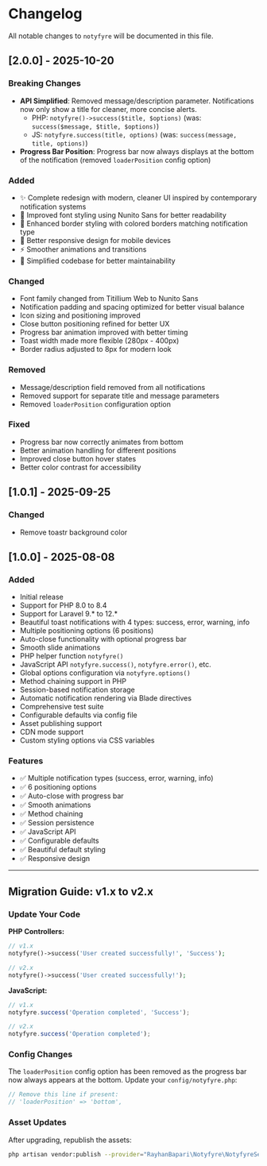 # Changelog

All notable changes to `notyfyre` will be documented in this file.

## [2.0.0] - 2025-10-20

### Breaking Changes

- **API Simplified**: Removed message/description parameter. Notifications now only show a title for cleaner, more concise alerts.
  - PHP: `notyfyre()->success($title, $options)` (was: `success($message, $title, $options)`)
  - JS: `notyfyre.success(title, options)` (was: `success(message, title, options)`)
- **Progress Bar Position**: Progress bar now always displays at the bottom of the notification (removed `loaderPosition` config option)

### Added

- ✨ Complete redesign with modern, cleaner UI inspired by contemporary notification systems
- 🎨 Improved font styling using Nunito Sans for better readability
- 🎯 Enhanced border styling with colored borders matching notification type
- 📱 Better responsive design for mobile devices
- ⚡ Smoother animations and transitions
- 🔧 Simplified codebase for better maintainability

### Changed

- Font family changed from Titillium Web to Nunito Sans
- Notification padding and spacing optimized for better visual balance
- Icon sizing and positioning improved
- Close button positioning refined for better UX
- Progress bar animation improved with better timing
- Toast width made more flexible (280px - 400px)
- Border radius adjusted to 8px for modern look

### Removed

- Message/description field removed from all notifications
- Removed support for separate title and message parameters
- Removed `loaderPosition` configuration option

### Fixed

- Progress bar now correctly animates from bottom
- Better animation handling for different positions
- Improved close button hover states
- Better color contrast for accessibility

## [1.0.1] - 2025-09-25

### Changed

- Remove toastr background color

## [1.0.0] - 2025-08-08

### Added

- Initial release
- Support for PHP 8.0 to 8.4
- Support for Laravel 9.* to 12.*
- Beautiful toast notifications with 4 types: success, error, warning, info
- Multiple positioning options (6 positions)
- Auto-close functionality with optional progress bar
- Smooth slide animations
- PHP helper function `notyfyre()`
- JavaScript API `notyfyre.success()`, `notyfyre.error()`, etc.
- Global options configuration via `notyfyre.options()`
- Method chaining support in PHP
- Session-based notification storage
- Automatic notification rendering via Blade directives
- Comprehensive test suite
- Configurable defaults via config file
- Asset publishing support
- CDN mode support
- Custom styling options via CSS variables

### Features

- ✅ Multiple notification types (success, error, warning, info)
- ✅ 6 positioning options
- ✅ Auto-close with progress bar
- ✅ Smooth animations
- ✅ Method chaining
- ✅ Session persistence
- ✅ JavaScript API
- ✅ Configurable defaults
- ✅ Beautiful default styling
- ✅ Responsive design

---

## Migration Guide: v1.x to v2.x

### Update Your Code

**PHP Controllers:**
```php
// v1.x
notyfyre()->success('User created successfully!', 'Success');

// v2.x
notyfyre()->success('User created successfully!');
```

**JavaScript:**
```javascript
// v1.x
notyfyre.success('Operation completed', 'Success');

// v2.x
notyfyre.success('Operation completed');
```

### Config Changes

The `loaderPosition` config option has been removed as the progress bar now always appears at the bottom. Update your `config/notyfyre.php`:

```php
// Remove this line if present:
// 'loaderPosition' => 'bottom',
```

### Asset Updates

After upgrading, republish the assets:

```bash
php artisan vendor:publish --provider="RayhanBapari\Notyfyre\NotyfyreServiceProvider" --tag="notyfyre-assets" --force
```
